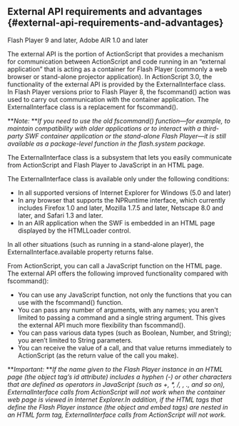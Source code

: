 ## External API requirements and advantages {#external-api-requirements-and-advantages}

Flash Player 9 and later, Adobe AIR 1.0 and later

The external API is the portion of ActionScript that provides a mechanism for communication between ActionScript and code running in an “external application” that is acting as a container for Flash Player (commonly a web browser or stand-alone projector application). In ActionScript 3.0, the functionality of the external API is provided by the ExternalInterface class. In Flash Player versions prior to Flash Player 8, the fscommand() action was used to carry out communication with the container application. The ExternalInterface class is a replacement for fscommand().

**_Note:_ **_If you need to use the old fscommand() function—for example, to maintain compatibility with older applications or to interact with a third-party SWF container application or the stand-alone Flash Player—it is still available as a package-level function in the flash.system package._

The ExternalInterface class is a subsystem that lets you easily communicate from ActionScript and Flash Player to JavaScript in an HTML page.

The ExternalInterface class is available only under the following conditions:

*   In all supported versions of Internet Explorer for Windows (5.0 and later)
*   In any browser that supports the NPRuntime interface, which currently includes Firefox 1.0 and later, Mozilla 1.7.5 and later, Netscape 8.0 and later, and Safari 1.3 and later.
*   In an AIR application when the SWF is embedded in an HTML page displayed by the HTMLLoader control.

In all other situations (such as running in a stand-alone player), the ExternalInterface.available property returns false.

From ActionScript, you can call a JavaScript function on the HTML page. The external API offers the following improved functionality compared with fscommand():

*   You can use any JavaScript function, not only the functions that you can use with the fscommand() function.
*   You can pass any number of arguments, with any names; you aren&#039;t limited to passing a command and a single string argument. This gives the external API much more flexibility than fscommand().
*   You can pass various data types (such as Boolean, Number, and String); you aren’t limited to String parameters.
*   You can receive the value of a call, and that value returns immediately to ActionScript (as the return value of the call you make).

**_Important:_ **_If the name given to the Flash Player instance in an HTML page (the object tag’s id attribute) includes a hyphen (-) or other characters that are defined as operators in JavaScript (such as +, *, /, \, ., and so on), ExternalInterface calls from ActionScript will not work when the container web page is viewed in Internet Explorer.In addition, if the HTML tags that define the Flash Player instance (the object and embed tags) are nested in an HTML form tag, ExternalInterface calls from ActionScript will not work._